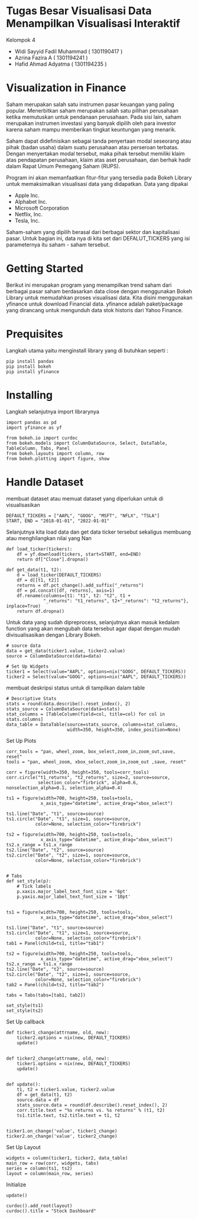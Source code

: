 # Tugas Besar Visualisasi Data Menampilkan Visualisasi Interaktif

Kelompok 4

- Widi Sayyid Fadil Muhammad ( 1301190417 )
- Azrina Fazira A ( 1301194241 )
- Hafid Ahmad Adyatma ( 1301194235 )

# Visualization in Finance
Saham merupakan salah satu instrumen pasar keuangan yang paling popular. Menerbitkan saham merupakan salah satu pilihan perusahaan ketika memutuskan untuk pendanaan perusahaan. Pada sisi lain, saham merupakan instrumen investasi yang banyak dipilih oleh para investor karena saham mampu memberikan tingkat keuntungan yang menarik.

Saham dapat didefinisikan sebagai tanda penyertaan modal seseorang atau pihak (badan usaha) dalam suatu perusahaan atau perseroan terbatas. Dengan menyertakan modal tersebut, maka pihak tersebut memiliki klaim atas pendapatan perusahaan, klaim atas aset perusahaan, dan berhak hadir dalam Rapat Umum Pemegang Saham (RUPS).

Program ini akan memanfaatkan fitur-fitur yang tersedia pada Bokeh Library untuk memaksimalkan visualisasi data yang didapatkan.
Data yang dipakai
- Apple Inc. 
- Alphabet Inc.
- Microsoft Corporation
- Netflix, Inc.
- Tesla, Inc.

Saham-saham yang dipilih berasal dari berbagai sektor dan kapitalisasi pasar. Untuk bagian ini, data nya di kita set dari DEFALUT_TICKERS yang isi parameternya itu saham - saham tersebut.


# Getting Started
Berikut ini merupakan program yang menampilkan trend saham dari berbagai pasar saham berdasarkan data close dengan menggunakan Bokeh Library untuk memudahkan proses visualisasi data.
Kita disini menggunakan yfinance untuk download Financial data. yfinance adalah paket/package yang dirancang untuk mengunduh data stok historis dari Yahoo Finance.

# Prequisites
Langkah utama yaitu menginstall library yang di butuhkan seperti :
```
pip install pandas
pip install bokeh
pip install yfinance
```
# Installing
Langkah selanjutnya import librarynya

```
import pandas as pd
import yfinance as yf

from bokeh.io import curdoc
from bokeh.models import ColumnDataSource, Select, DataTable, TableColumn, Tabs, Panel
from bokeh.layouts import column, row
from bokeh.plotting import figure, show
```

# Handle Dataset
membuat dataset atau memuat dataset yang diperlukan untuk di visualisasikan

```
DEFAULT_TICKERS = ["AAPL", "GOOG", "MSFT", "NFLX", "TSLA"]
START, END = "2018-01-01", "2022-01-01"
```
Selanjutnya kita load data dan get data ticker tersebut sekaligus membuang atau menghilangkan nilai yang Nan

```
def load_ticker(tickers):
    df = yf.download(tickers, start=START, end=END)
    return df["Close"].dropna()

def get_data(t1, t2):
    d = load_ticker(DEFAULT_TICKERS)
    df = d[[t1, t2]]
    returns = df.pct_change().add_suffix("_returns")
    df = pd.concat([df, returns], axis=1)
    df.rename(columns={t1: "t1", t2: "t2", t1 +
              "_returns": "t1_returns", t2+"_returns": "t2_returns"}, inplace=True)
    return df.dropna()
```

Untuk data yang sudah dipreprocess, selanjutnya akan masuk kedalam function yang akan mengubah data tersebut agar dapat dengan mudah divisualisasikan dengan Library Bokeh.

```
# source data
data = get_data(ticker1.value, ticker2.value)
source = ColumnDataSource(data=data)

# Set Up Widgets
ticker1 = Select(value="AAPL", options=nix("GOOG", DEFAULT_TICKERS))
ticker2 = Select(value="GOOG", options=nix("AAPL", DEFAULT_TICKERS))
```
membuat deskripsi status untuk di tampilkan dalam table

```
# Descriptive Stats
stats = round(data.describe().reset_index(), 2)
stats_source = ColumnDataSource(data=stats)
stat_columns = [TableColumn(field=col, title=col) for col in stats.columns]
data_table = DataTable(source=stats_source, columns=stat_columns,
                       width=350, height=350, index_position=None)
```
Set Up Plots
```
corr_tools = "pan, wheel_zoom, box_select,zoom_in,zoom_out,save, reset"
tools = "pan, wheel_zoom, xbox_select,zoom_in,zoom_out ,save, reset"

corr = figure(width=350, height=350, tools=corr_tools)
corr.circle("t1_returns", "t2_returns", size=2, source=source,
            selection_color="firbrick", alpha=0.6, nonselection_alpha=0.1, selection_alpha=0.4)

ts1 = figure(width=700, height=250, tools=tools,
             x_axis_type="datetime", active_drag="xbox_select")

ts1.line("Date", "t1", source=source)
ts1.circle("Date", "t1", size=1, source=source,
           color=None, selection_color="firebrick")

ts2 = figure(width=700, height=250, tools=tools,
             x_axis_type="datetime", active_drag="xbox_select")
ts2.x_range = ts1.x_range
ts2.line("Date", "t2", source=source)
ts2.circle("Date", "t2", size=1, source=source,
           color=None, selection_color="firebrick")
           
           
# Tabs    
def set_style(p):
    # Tick labels
    p.xaxis.major_label_text_font_size = '6pt'
    p.yaxis.major_label_text_font_size = '10pt'


ts1 = figure(width=700, height=250, tools=tools,
             x_axis_type="datetime", active_drag="xbox_select")

ts1.line("Date", "t1", source=source)
ts1.circle("Date", "t1", size=1, source=source,
           color=None, selection_color="firebrick")
tab1 = Panel(child=ts1, title="tab1")

ts2 = figure(width=700, height=250, tools=tools,
             x_axis_type="datetime", active_drag="xbox_select")
ts2.x_range = ts1.x_range
ts2.line("Date", "t2", source=source)
ts2.circle("Date", "t2", size=1, source=source,
           color=None, selection_color="firebrick")
tab2 = Panel(child=ts2, title="tab2")

tabs = Tabs(tabs=[tab1, tab2])

set_style(ts1)
set_style(ts2)
```



Set Up callback
```
def ticker1_change(attrname, old, new):
    ticker2.options = nix(new, DEFAULT_TICKERS)
    update()


def ticker2_change(attrname, old, new):
    ticker1.options = nix(new, DEFAULT_TICKERS)
    update()


def update():
    t1, t2 = ticker1.value, ticker2.value
    df = get_data(t1, t2)
    source.data = df
    stats_source.data = round(df.describe().reset_index(), 2)
    corr.title.text = "%s returns vs. %s returns" % (t1, t2)
    ts1.title.text, ts2.title.text = t1, t2


ticker1.on_change('value', ticker1_change)
ticker2.on_change('value', ticker2_change)
```

Set Up Layout
```
widgets = column(ticker1, ticker2, data_table)
main_row = row(corr, widgets, tabs)
series = column(ts1, ts2)
layout = column(main_row, series)
```

Initialize
```
update()

curdoc().add_root(layout)
curdoc().title = "Stock Dashboard"
```






